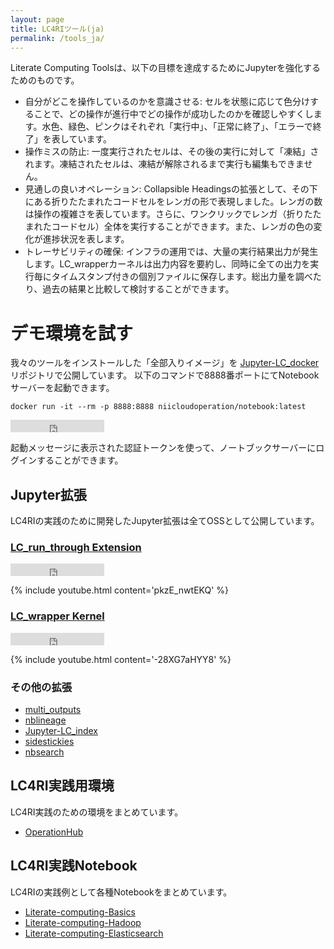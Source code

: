 ```yaml
---
layout: page
title: LC4RIツール(ja)
permalink: /tools_ja/
---
```


Literate Computing Toolsは、以下の目標を達成するためにJupyterを強化するためのものです。

- 自分がどこを操作しているのかを意識させる: セルを状態に応じて色分けすることで、どの操作が進行中でどの操作が成功したのかを確認しやすくします。水色、緑色、ピンクはそれぞれ「実行中」、「正常に終了」、「エラーで終了」を表しています。
- 操作ミスの防止: 一度実行されたセルは、その後の実行に対して「凍結」されます。凍結されたセルは、凍結が解除されるまで実行も編集もできません。
- 見通しの良いオペレーション: Collapsible Headingsの拡張として、その下にある折りたたまれたコードセルをレンガの形で表現しました。レンガの数は操作の複雑さを表しています。さらに、ワンクリックでレンガ（折りたたまれたコードセル）全体を実行することができます。また、レンガの色の変化が進捗状況を表します。
- トレーサビリティの確保: インフラの運用では、大量の実行結果出力が発生します。LC_wrapperカーネルは出力内容を要約し、同時に全ての出力を実行毎にタイムスタンプ付きの個別ファイルに保存します。総出力量を調べたり、過去の結果と比較して検討することができます。


# デモ環境を試す

我々のツールをインストールした「全部入りイメージ」を [Jupyter-LC_docker](https://github.com/NII-cloud-operation/Jupyter-LC_docker) リポジトリで公開しています。
以下のコマンドで8888番ポートにてNotebookサーバーを起動できます。

```
docker run -it --rm -p 8888:8888 niicloudoperation/notebook:latest
```

<iframe src="https://ghbtns.com/github-btn.html?user=NII-cloud-operation&repo=Jupyter-LC_docker&type=star&count=true" frameborder="0" scrolling="0" width="150" height="20" title="GitHub"></iframe>

起動メッセージに表示された認証トークンを使って、ノートブックサーバーにログインすることができます。

## Jupyter拡張

LC4RIの実践のために開発したJupyter拡張は全てOSSとして公開しています。

### [LC_run_through Extension](https://github.com/NII-cloud-operation/Jupyter-LC_run_through)

<iframe src="https://ghbtns.com/github-btn.html?user=NII-cloud-operation&repo=Jupyter-LC_run_through&type=star&count=true" frameborder="0" scrolling="0" width="150" height="20" title="GitHub"></iframe>

{% include youtube.html content='pkzE_nwtEKQ' %}

### [LC_wrapper Kernel](https://github.com/NII-cloud-operation/Jupyter-LC_wrapper)

<iframe src="https://ghbtns.com/github-btn.html?user=NII-cloud-operation&repo=Jupyter-LC_wrapper&type=star&count=true" frameborder="0" scrolling="0" width="150" height="20" title="GitHub"></iframe>

{% include youtube.html content='-28XG7aHYY8' %}

### その他の拡張

- [multi_outputs](https://github.com/NII-cloud-operation/Jupyter-multi_outputs)
- [nblineage](https://github.com/NII-cloud-operation/Jupyter-LC_nblineage)
- [Jupyter-LC_index](https://github.com/NII-cloud-operation/Jupyter-LC_index)
- [sidestickies](https://github.com/NII-cloud-operation/sidestickies)
- [nbsearch](https://github.com/NII-cloud-operation/nbsearch)

## LC4RI実践用環境

LC4RI実践のための環境をまとめています。

- [OperationHub](https://github.com/NII-cloud-operation/OperationHub)

## LC4RI実践Notebook

LC4RIの実践例として各種Notebookをまとめています。

- [Literate-computing-Basics](https://github.com/NII-cloud-operation/Literate-computing-Basics)
- [Literate-computing-Hadoop](https://github.com/NII-cloud-operation/Literate-computing-Hadoop)
- [Literate-computing-Elasticsearch](https://github.com/NII-cloud-operation/Literate-computing-Elasticsearch)
